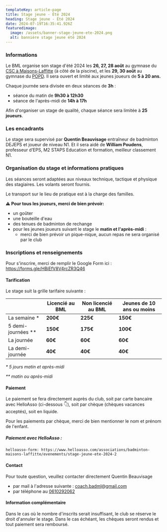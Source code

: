 ```yaml
---
templateKey: article-page
title: Stage jeune - Été 2024
heading: Stage jeune - Été 2024
date: 2024-07-19T16:35:41.926Z
featuredimage:
  image: /assets/banner-stage-jeune-ete-2024.png
  alt: bannière stage jeune été 2024
---
```

### Informations

Le BML organise son stage d'été 2024 les **26, 27, 28 août** au gymnase du [CSC à Maisons-Laffitte](https://maps.app.goo.gl/3zoksJHj8v3w9sSP8) (à côté de la piscine), et les **29, 30 août** au gymnase du [POPD](https://maps.app.goo.gl/MdWG971XXZnjMiZ5A). Il sera ouvert et limité aux jeunes joueurs de **5 à 20 ans.**

Chaque journée sera divisée en deux séances de **3h** :

* séance du matin de **9h30 à 12h30**
* séance de l'après-midi de **14h à 17h**

Afin d'organiser un stage de qualité, chaque séance sera limitée à **25 joueurs**. 

### Les encadrants

Le stage sera supervisé par **Quentin Beauvisage** entraîneur de badminton DEJEPS et joueur de niveau N1. Et il sera aidé de **William Poudens**, professeur d’EPS, M2 STAPS Education et formation, meilleur classement N1.

### Organisation du stage et informations pratiques

Les séances seront adaptées aux niveaux technique, tactique et physique des stagiaires. Les volants seront fournis.

Le transport sur le lieu de pratique est à la charge des familles.

**⚠️ Pour tous les joueurs, merci de bien prévoir:**

* un goûter
* une bouteille d'eau
* des tenues de badminton de rechange
* pour les jeunes joueurs suivant le stage le **matin et l'après-midi** :
  * merci de bien prévoir un pique-nique, aucun repas ne sera organisé par le club

### Inscriptions et renseignements

Pour s'inscrire, merci de remplir le Google Form ici : <https://forms.gle/HBiEfV8V4rcZR3Q46>

#### Tarification[](https://forms.gle/HBiEfV8V4rcZR3Q46)

Le stage suit la grille tarifaire suivante :

|                      | Licencié au BML | Non licencié au BML | Jeunes de 10 ans ou moins |
| -------------------- | --------------- | ------------------- | ------------------------- |
| La semaine *         | **200€**        | **225€**            | **150€**                  |
| 5 demi-journées \*\* | **150€**        | **175€**            | **100€**                  |
| La journée           | **60€**         | **60€**             | **60€**                   |
| La demi-journée      | **40€**         | **40€**             | **40€**                   |

*\*  5 jours matin et après-midi*

*\*\*  matin ou après-midi*

#### Paiement

Le paiement se fera directement auprès du club, soit par carte bancaire avec HelloAsso (ci-dessous 👇), soit par chèque (chèques vacances acceptés), soit en liquide.

Pour les paiements par chèque, merci de bien mentionner le nom et prénom de l'enfant.

##### Paiement avec HelloAsso :

`helloasso-form: https://www.helloasso.com/associations/badminton-maisons-laffitte/evenements/stage-jeune-ete-2024-2`

#### Contact

Pour toute question, veuillez contacter directement Quentin Beauvisage

* par mail à l'adresse suivante : [coach.badml@gmail.com](mailto:coach.badml@gmail.com)
* par téléphone au [0610292062](tel:0610292062)

#### Information complémentaire

Dans le cas où le nombre d'inscrits serait insuffisant, le club se réserve le droit d'annuler le stage. Dans le cas échéant, les chèques seront rendus et tout paiement sera remboursé.